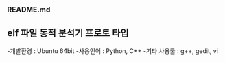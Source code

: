 ### README.md

## elf 파일 동적 분석기 프로토 타입

-개발환경 : Ubuntu 64bit
-사용언어 : Python, C++
-기타 사용툴 : g++, gedit, vi